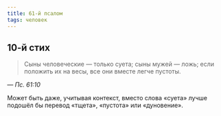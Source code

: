 ```yaml
---
title: 61-й псалом
tags: человек
---
```


## 10-й стих

> Сыны человеческие — только суета; сыны мужей — ложь; если положить их на весы, все они вместе легче пустоты.

— <cite>Пс.&nbsp;61:10</cite>

Может быть даже, учитывая контекст, вместо слова «суета» лучше подошёл бы перевод «тщета», «пустота» или «дуновение».

